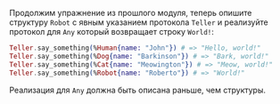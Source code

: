 
Продолжим упражнение из прошлого модуля, теперь опишите структуру `Robot` с явным указанием протокола `Teller` и реализуйте протокол для `Any` который возвращает строку `World!`:

```elixir
Teller.say_something(%Human{name: "John"}) # => "Hello, world!"
Teller.say_something(%Dog{name: "Barkinson"}) # => "Bark, world!"
Teller.say_something(%Cat{name: "Meowington"}) # => "Meow, world!"
Teller.say_something(%Robot{name: "Roberto"}) # => "World!"
```

Реализация для `Any` должна быть описана раньше, чем структуры.

